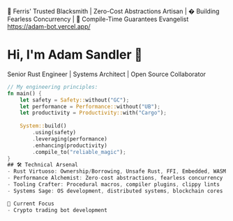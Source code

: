 🦀 Ferris' Trusted Blacksmith | Zero-Cost Abstractions Artisan | � Building Fearless Concurrency | 🧪 Compile-Time Guarantees Evangelist
https://adam-bot.vercel.app/
# Hi, I'm Adam Sandler 🦀

Senior Rust Engineer | Systems Architect | Open Source Collaborator

```rust
// My engineering principles:
fn main() {
    let safety = Safety::without("GC");
    let performance = Performance::without("UB");
    let productivity = Productivity::with("Cargo");
    
    System::build()
        .using(safety)
        .leveraging(performance)
        .enhancing(productivity)
        .compile_to("reliable_magic");
}
## 🛠️ Technical Arsenal
- Rust Virtuoso: Ownership/Borrowing, Unsafe Rust, FFI, Embedded, WASM
- Performance Alchemist: Zero-cost abstractions, fearless concurrency
- Tooling Crafter: Procedural macros, compiler plugins, clippy lints
- Systems Sage: OS development, distributed systems, blockchain cores

🔭 Current Focus
- Crypto trading bot development
